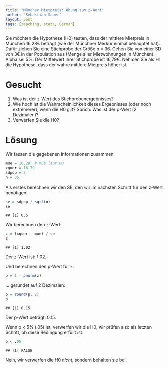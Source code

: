 ```yaml
---
title: "Müncher Mietpreis: Übung zum p-Wert"
author: "Sebastian Sauer"
layout: post
tags: [teaching, stats, German]
---
```


Sie möchten die Hypothese (H0) testen, dass der mittlere Mietpreis in München 16,28€ beträgt (wie der Münchner Merkur einmal behauptet hat). Dafür ziehen Sie eine Stichprobe der Größe n = 36. Gehen Sie von einer SD von 3€ in der Population aus (Menge aller Mietwohnungen in München). Alpha sei 5%. Der Mittelwert Ihrer Stichprobe ist 16,79€. Nehmen Sie als H1 die Hypothese, dass der wahre mittlere Mietpreis höher ist.

# Gesucht

1. Was ist der z-Wert des Stichprobenergebnisses?
2. Wie hoch ist die Wahrscheinlichkeit dieses Ergebnisses (oder noch extremerer), wenn die H0 gilt? Sprich: Was ist der p-Wert (2 Dezimalen)?
3. Verwerfen Sie die H0?

# Lösung

Wir fassen die gegebenen Informationen zusammen:

```r
mue = 16.28  # mue laut H0
xquer = 16.79
sdpop = 3
n = 36
```


Als erstes berechnen wir den SE, den wir im nächsten Schritt für den z-Wert benötigen:


```r
se = sdpop / sqrt(n)
se
```

```
## [1] 0.5
```


Wir berechnen den z-Wert:

```r
z = (xquer - mue) / se
z
```

```
## [1] 1.02
```

Der z-Wert ist: 1.02.

Und berechnen den p-Wert für `z`:


```r
p = 1 - pnorm(z)
```


... gerundet auf 2 Dezimalen:


```r
p = round(p, 2)
p
```

```
## [1] 0.15
```


Der p-Wert beträgt: 0.15.

Wenn p < 5% (.05) ist, verwerfen wir die H0; wir prüfen also als letzten Schritt, ob diese Bedingung erfüllt ist.


```r
p < .05
```

```
## [1] FALSE
```

Nein, wir verwerfen die H0 *nicht*, sondern behalten sie bei.
